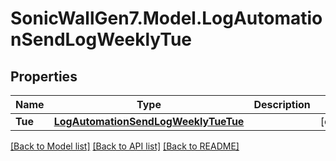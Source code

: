 # SonicWallGen7.Model.LogAutomationSendLogWeeklyTue

## Properties

Name | Type | Description | Notes
------------ | ------------- | ------------- | -------------
**Tue** | [**LogAutomationSendLogWeeklyTueTue**](LogAutomationSendLogWeeklyTueTue.md) |  | [optional] 

[[Back to Model list]](../README.md#documentation-for-models) [[Back to API list]](../README.md#documentation-for-api-endpoints) [[Back to README]](../README.md)

